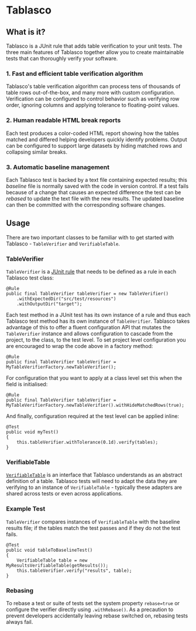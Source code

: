 # Tablasco

## What is it?
Tablasco is a JUnit rule that adds table verification to your unit tests. The three main features of Tablasco together allow you to 
create maintainable tests that can thoroughly verify your software.

### 1. Fast and efficient table verification algorithm
Tablasco's table verification algorithm can process tens of thousands of table rows out-of-the-box, and many more with custom 
configuration. Verification can be configured to control behavior such as verifying row order, ignoring columns and applying tolerance to
floating-point values.

### 2. Human readable HTML break reports
Each test produces a color-coded HTML report showing how the tables matched and differed helping developers quickly identify problems.
Output can be configured to support large datasets by hiding matched rows and collapsing similar breaks.

### 3. Automatic baseline management
Each Tablasco test is backed by a text file containing expected results; this _baseline_ file is normally saved with the code in version 
control. If a test fails because of a change that causes an expected difference the test can be _rebased_ to update
the text file with the new results. The updated baseline can then be committed with the corresponding software changes.

## Usage
There are two important classes to be familiar with to get started with Tablasco - `TableVerifier` and `VerifiableTable`.

### TableVerifier
`TableVerifier` is a [JUnit rule](http://junit.org/junit4/javadoc/4.12/org/junit/Rule.html) that needs to be defined as a rule in each 
Tablasco test class:
```
@Rule
public final TableVerifier tableVerifier = new TableVerifier()
    .withExpectedDir("src/test/resources")
    .withOutputDir("target");
```
Each test method in a JUnit test has its own instance of a rule and thus each Tablasco test method has its own instance of
`TableVerifier`. Tablasco takes advantage of this to offer a fluent configuration API that mutates the `TableVerifier` instance and 
allows configuration to cascade from the project, to the class, to the test level. To set project level configuration you are encouraged 
to wrap the code above in a factory method:
```
@Rule
public final TableVerifier tableVerifier = MyTableVerifierFactory.newTableVerifier();
```

For configuration that you want to apply at a class level set this when the field is initialised:
```
@Rule
public final TableVerifier tableVerifier = MyTableVerifierFactory.newTableVerifier().withHideMatchedRows(true);
```

And finally, configuration required at the test level can be applied inline:
```
@Test
public void myTest()
{
    this.tableVerifier.withTolerance(0.1d).verify(tables);
}
```

### VerifiableTable
[`VerifiableTable`](https://github.com/goldmansachs/tablasco/blob/master/src/main/java/com/gs/tablasco/VerifiableTable.java) is an 
interface that Tablasco understands as an abstract definition of a table. Tablasco tests will need to adapt the data they are verifying 
to an instance of `VerifiableTable` - typically these adapters are shared across tests or even across applications.

### Example Test
`TableVerifier` compares instances of `VerifiableTable` with the baseline results file; if the tables match the test passes and if they 
do not the test fails.

```
@Test
public void tableToBaselineTest()
{
    VerifiableTable table = new MyResultsVerifiableTable(getResults());
    this.tableVerifier.verify("results", table);
}
```

### Rebasing
To rebase a test or suite of tests set the system property `rebase=true` or configure the verifier directly using `.withRebase()`. As a
precaution to prevent developers accidentally leaving rebase switched on, rebasing tests always fail.
